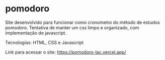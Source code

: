 # pomodoro

Site desenvolvido para funcionar como cronometro do método de estudos pomodoro.
Tentativa de manter um css limpo e organizado, com implementação de javascript.

Tecnologias: HTML, CSS e Javascript 

Link para acessar o site: https://pomodoro-lac.vercel.app/
